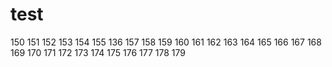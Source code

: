 # test
150
151
152
153
154
155
136
157
158
159
160
161
162
163
164
165
166
167
168
169
170
171
172
173
174
175
176
177
178
179

